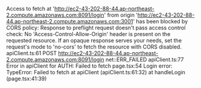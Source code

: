 Access to fetch at 'http://ec2-43-202-88-44.ap-northeast-2.compute.amazonaws.com:8091/login' from origin 'http://ec2-43-202-88-44.ap-northeast-2.compute.amazonaws.com:3001' has been blocked by CORS policy: Response to preflight request doesn't pass access control check: No 'Access-Control-Allow-Origin' header is present on the requested resource. If an opaque response serves your needs, set the request's mode to 'no-cors' to fetch the resource with CORS disabled.
apiClient.ts:61 
 POST http://ec2-43-202-88-44.ap-northeast-2.compute.amazonaws.com:8091/login net::ERR_FAILED
apiClient.ts:77 Error in apiClient for AUTH: Failed to fetch
page.tsx:54 Login error: TypeError: Failed to fetch
    at apiClient (apiClient.ts:61:32)
    at handleLogin (page.tsx:41:39)
